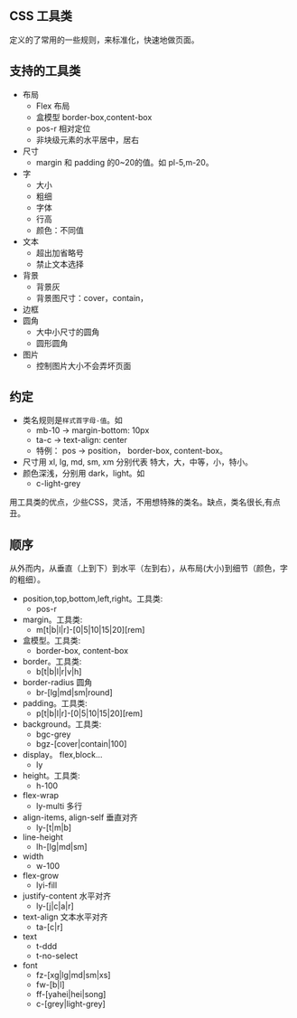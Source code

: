 ## CSS 工具类
定义的了常用的一些规则，来标准化，快速地做页面。

## 支持的工具类
* 布局
  * Flex 布局
  * 盒模型 border-box,content-box
  * pos-r 相对定位
  * 非块级元素的水平居中，居右
* 尺寸
  * margin 和 padding 的0~20的值。如 pl-5,m-20。
* 字
  * 大小
  * 粗细
  * 字体
  * 行高
  * 颜色：不同值
* 文本
  * 超出加省略号
  * 禁止文本选择
* 背景
  * 背景灰
  * 背景图尺寸：cover，contain，
* 边框
* 圆角
  * 大中小尺寸的圆角
  * 圆形圆角
* 图片
  * 控制图片大小不会弄坏页面

## 约定
* 类名规则是`样式首字母-值`。如
  * mb-10 -> margin-bottom: 10px
  * ta-c -> text-align: center
  * 特例： pos -> position， border-box, content-box。 
* 尺寸用 xl, lg, md, sm, xm 分别代表 特大，大，中等，小，特小。
* 颜色深浅，分别用 dark，light。如
  * c-light-grey


用工具类的优点，少些CSS，灵活，不用想特殊的类名。缺点，类名很长,有点丑。


## 顺序
从外而内，从垂直（上到下）到水平（左到右），从布局(大小)到细节（颜色，字的粗细）。

* position,top,bottom,left,right。工具类:
  * pos-r
* margin。工具类:
  * m[t|b|l|r]-[0|5|10|15|20][rem]
* 盒模型。工具类:
  * border-box, content-box
* border。工具类:
  * b[t|b|l|r|v|h]
* border-radius 圆角
  * br-[lg|md|sm|round]
* padding。工具类:
  * p[t|b|l|r]-[0|5|10|15|20][rem]
* background。工具类:
  * bgc-grey
  * bgz-[cover|contain|100]
* display。 flex,block...
  * ly
* height。工具类:
  * h-100
* flex-wrap
  * ly-multi 多行
* align-items, align-self 垂直对齐
  * ly-[t|m|b]
* line-height
  * lh-[lg|md|sm]
* width
  * w-100
* flex-grow
  * lyi-fill
* justify-content 水平对齐
  * ly-[j|c|a|r]
* text-align 文本水平对齐
  * ta-[c|r]
* text
  * t-ddd
  * t-no-select
* font
  * fz-[xg|lg|md|sm|xs]
  * fw-[b|l]
  * ff-[yahei|hei|song]
  * c-[grey|light-grey]